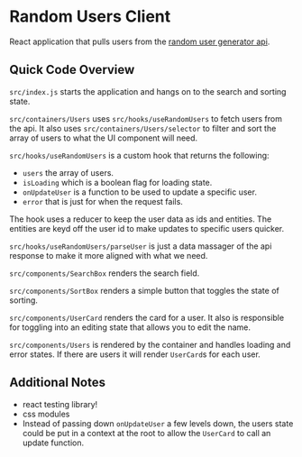 # Random Users Client

React application that pulls users from the [random user generator api](https://randomuser.me/).

## Quick Code Overview

`src/index.js` starts the application and hangs on to the search and sorting state.

`src/containers/Users` uses `src/hooks/useRandomUsers` to fetch users from the api. It also uses `src/containers/Users/selector` to filter and sort the array of users to what the UI component will need.

`src/hooks/useRandomUsers` is a custom hook that returns the following:

- `users` the array of users.
- `isLoading` which is a boolean flag for loading state.
- `onUpdateUser` is a function to be used to update a specific user.
- `error` that is just for when the request fails.

The hook uses a reducer to keep the user data as ids and entities. The entities are keyd off the user id to make updates to specific users quicker.

`src/hooks/useRandomUsers/parseUser` is just a data massager of the api response to make it more aligned with what we need.

`src/components/SearchBox` renders the search field.

`src/components/SortBox` renders a simple button that toggles the state of sorting.

`src/components/UserCard` renders the card for a user. It also is responsible for toggling into an editing state that allows you to edit the name.

`src/components/Users` is rendered by the container and handles loading and error states. If there are users it will render `UserCard`s for each user.

## Additional Notes

- react testing library!
- css modules
- Instead of passing down `onUpdateUser` a few levels down, the users state could be put in a context at the root to allow the `UserCard` to call an update function.
